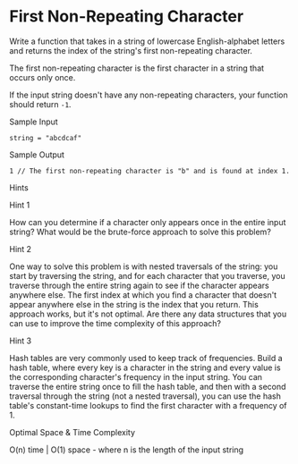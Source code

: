 # First Non-Repeating Character

Write a function that takes in a string of lowercase English-alphabet letters and returns the index of the string's first non-repeating character.

The first non-repeating character is the first character in a string that occurs only once.

If the input string doesn't have any non-repeating characters, your function should return `-1`.

Sample Input

```
string = "abcdcaf"
```

Sample Output

```
1 // The first non-repeating character is "b" and is found at index 1.
```

Hints

Hint 1

How can you determine if a character only appears once in the entire input string? What would be the brute-force approach to solve this problem?

Hint 2

One way to solve this problem is with nested traversals of the string: you start by traversing the string, and for each character that you traverse, you traverse through the entire string again to see if the character appears anywhere else. The first index at which you find a character that doesn't appear anywhere else in the string is the index that you return. This approach works, but it's not optimal. Are there any data structures that you can use to improve the time complexity of this approach?

Hint 3

Hash tables are very commonly used to keep track of frequencies. Build a hash table, where every key is a character in the string and every value is the corresponding character's frequency in the input string. You can traverse the entire string once to fill the hash table, and then with a second traversal through the string (not a nested traversal), you can use the hash table's constant-time lookups to find the first character with a frequency of 1.

Optimal Space & Time Complexity

O(n) time | O(1) space - where n is the length of the input string
